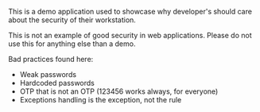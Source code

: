 This is a demo application used to showcase why developer's should care about the security of their workstation. 

This is not an example of good security in web applications. Please do not use this for anything else than a demo. 

Bad practices found here: 
- Weak passwords
- Hardcoded passwords
- OTP that is not an OTP (123456 works always, for everyone)
- Exceptions handling is the exception, not the rule